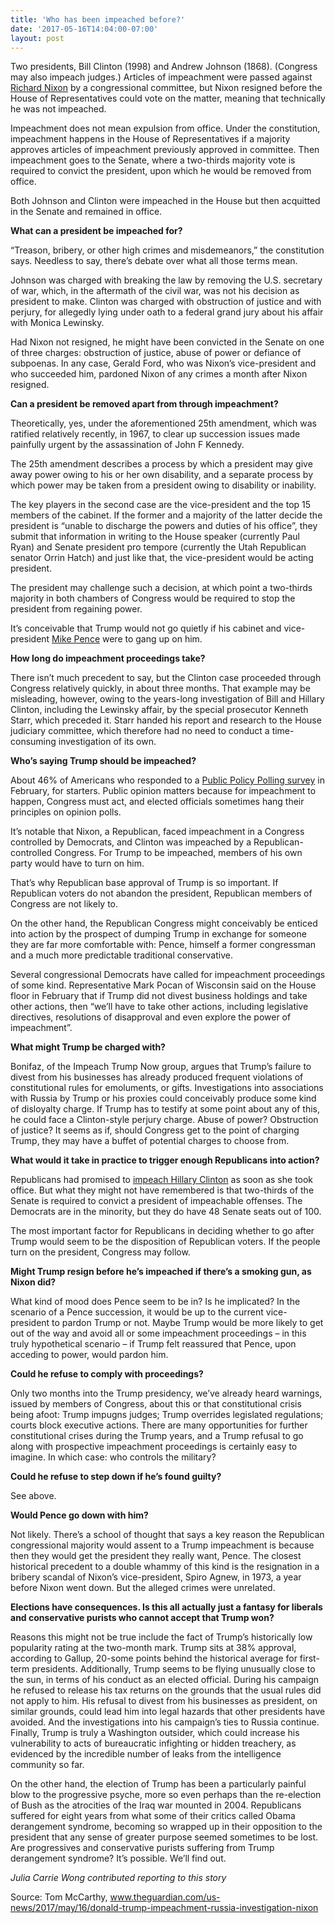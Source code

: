 ```yaml
---
title: 'Who has been impeached before?'
date: '2017-05-16T14:04:00-07:00'
layout: post
---
```


Two presidents, Bill Clinton (1998) and Andrew Johnson (1868). (Congress may also impeach judges.) Articles of impeachment were passed against [Richard Nixon](https://www.theguardian.com/us-news/richard-nixon) by a congressional committee, but Nixon resigned before the House of Representatives could vote on the matter, meaning that technically he was not impeached.

Impeachment does not mean expulsion from office. Under the constitution, impeachment happens in the House of Representatives if a majority approves articles of impeachment previously approved in committee. Then impeachment goes to the Senate, where a two-thirds majority vote is required to convict the president, upon which he would be removed from office.

Both Johnson and Clinton were impeached in the House but then acquitted in the Senate and remained in office.

**What can a president be impeached for?**

“Treason, bribery, or other high crimes and misdemeanors,” the constitution says. Needless to say, there’s debate over what all those terms mean.

Johnson was charged with breaking the law by removing the U.S. secretary of war, which, in the aftermath of the civil war, was not his decision as president to make. Clinton was charged with obstruction of justice and with perjury, for allegedly lying under oath to a federal grand jury about his affair with Monica Lewinsky.

Had Nixon not resigned, he might have been convicted in the Senate on one of three charges: obstruction of justice, abuse of power or defiance of subpoenas. In any case, Gerald Ford, who was Nixon’s vice-president and who succeeded him, pardoned Nixon of any crimes a month after Nixon resigned.

**Can a president be removed apart from through impeachment?**

Theoretically, yes, under the aforementioned 25th amendment, which was ratified relatively recently, in 1967, to clear up succession issues made painfully urgent by the assassination of John F Kennedy.

The 25th amendment describes a process by which a president may give away power owing to his or her own disability, and a separate process by which power may be taken from a president owing to disability or inability.

The key players in the second case are the vice-president and the top 15 members of the cabinet. If the former and a majority of the latter decide the president is “unable to discharge the powers and duties of his office”, they submit that information in writing to the House speaker (currently Paul Ryan) and Senate president pro tempore (currently the Utah Republican senator Orrin Hatch) and just like that, the vice-president would be acting president.

The president may challenge such a decision, at which point a two-thirds majority in both chambers of Congress would be required to stop the president from regaining power.

It’s conceivable that Trump would not go quietly if his cabinet and vice-president [Mike Pence](https://www.theguardian.com/us-news/mike-pence) were to gang up on him.

**How long do impeachment proceedings take?**

There isn’t much precedent to say, but the Clinton case proceeded through Congress relatively quickly, in about three months. That example may be misleading, however, owing to the years-long investigation of Bill and Hillary Clinton, including the Lewinsky affair, by the special prosecutor Kenneth Starr, which preceded it. Starr handed his report and research to the House judiciary committee, which therefore had no need to conduct a time-consuming investigation of its own.

**Who’s saying Trump should be impeached?**

About 46% of Americans who responded to a [Public Policy Polling survey](https://www.publicpolicypolling.com/pdf/2017/PPP_Release_National_21017.pdf) in February, for starters. Public opinion matters because for impeachment to happen, Congress must act, and elected officials sometimes hang their principles on opinion polls.

It’s notable that Nixon, a Republican, faced impeachment in a Congress controlled by Democrats, and Clinton was impeached by a Republican-controlled Congress. For Trump to be impeached, members of his own party would have to turn on him.

That’s why Republican base approval of Trump is so important. If Republican voters do not abandon the president, Republican members of Congress are not likely to.

On the other hand, the Republican Congress might conceivably be enticed into action by the prospect of dumping Trump in exchange for someone they are far more comfortable with: Pence, himself a former congressman and a much more predictable traditional conservative.

Several congressional Democrats have called for impeachment proceedings of some kind. Representative Mark Pocan of Wisconsin said on the House floor in February that if Trump did not divest business holdings and take other actions, then “we’ll have to take other actions, including legislative directives, resolutions of disapproval and even explore the power of impeachment”.

**What might Trump be charged with?**

Bonifaz, of the Impeach Trump Now group, argues that Trump’s failure to divest from his businesses has already produced frequent violations of constitutional rules for emoluments, or gifts. Investigations into associations with Russia by Trump or his proxies could conceivably produce some kind of disloyalty charge. If Trump has to testify at some point about any of this, he could face a Clinton-style perjury charge. Abuse of power? Obstruction of justice? It seems as if, should Congress get to the point of charging Trump, they may have a buffet of potential charges to choose from.

**What would it take in practice to trigger enough Republicans into action?**

Republicans had promised to [impeach Hillary Clinton](https://nymag.com/daily/intelligencer/2016/10/republicans-have-a-plan-to-make-clintons-presidency-hell.html) as soon as she took office. But what they might not have remembered is that two-thirds of the Senate is required to convict a president of impeachable offenses. The Democrats are in the minority, but they do have 48 Senate seats out of 100.

The most important factor for Republicans in deciding whether to go after Trump would seem to be the disposition of Republican voters. If the people turn on the president, Congress may follow.

**Might Trump resign before he’s impeached if there’s a smoking gun, as Nixon did?**

What kind of mood does Pence seem to be in? Is he implicated? In the scenario of a Pence succession, it would be up to the current vice-president to pardon Trump or not. Maybe Trump would be more likely to get out of the way and avoid all or some impeachment proceedings – in this truly hypothetical scenario – if Trump felt reassured that Pence, upon acceding to power, would pardon him.

**Could he refuse to comply with proceedings?**

Only two months into the Trump presidency, we’ve already heard warnings, issued by members of Congress, about this or that constitutional crisis being afoot: Trump impugns judges; Trump overrides legislated regulations; courts block executive actions. There are many opportunities for further constitutional crises during the Trump years, and a Trump refusal to go along with prospective impeachment proceedings is certainly easy to imagine. In which case: who controls the military?

**Could he refuse to step down if he’s found guilty?**

See above.

**Would Pence go down with him?**

Not likely. There’s a school of thought that says a key reason the Republican congressional majority would assent to a Trump impeachment is because then they would get the president they really want, Pence. The closest historical precedent to a double whammy of this kind is the resignation in a bribery scandal of Nixon’s vice-president, Spiro Agnew, in 1973, a year before Nixon went down. But the alleged crimes were unrelated.

**Elections have consequences. Is this all actually just a fantasy for liberals and conservative purists who cannot accept that Trump won?**

Reasons this might not be true include the fact of Trump’s historically low popularity rating at the two-month mark. Trump sits at 38% approval, according to Gallup, 20-some points behind the historical average for first-term presidents. Additionally, Trump seems to be flying unusually close to the sun, in terms of his conduct as an elected official. During his campaign he refused to release his tax returns on the grounds that the usual rules did not apply to him. His refusal to divest from his businesses as president, on similar grounds, could lead him into legal hazards that other presidents have avoided. And the investigations into his campaign’s ties to Russia continue. Finally, Trump is truly a Washington outsider, which could increase his vulnerability to acts of bureaucratic infighting or hidden treachery, as evidenced by the incredible number of leaks from the intelligence community so far.

On the other hand, the election of Trump has been a particularly painful blow to the progressive psyche, more so even perhaps than the re-election of Bush as the atrocities of the Iraq war mounted in 2004. Republicans suffered for eight years from what some of their critics called Obama derangement syndrome, becoming so wrapped up in their opposition to the president that any sense of greater purpose seemed sometimes to be lost. Are progressives and conservative purists suffering from Trump derangement syndrome? It’s possible. We’ll find out.

*Julia Carrie Wong contributed reporting to this story*

Source: Tom McCarthy, www.theguardian.com/us-news/2017/may/16/donald-trump-impeachment-russia-investigation-nixon